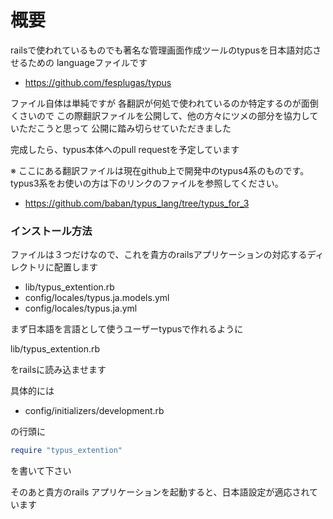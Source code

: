 # 概要

railsで使われているものでも著名な管理画面作成ツールのtypusを日本語対応させるための
languageファイルです

 * https://github.com/fesplugas/typus

ファイル自体は単純ですが
各翻訳が何処で使われているのか特定するのが面倒くさいので
この際翻訳ファイルを公開して、他の方々にツメの部分を協力していただこうと思って
公開に踏み切らせていただきました

完成したら、typus本体へのpull requestを予定しています


※ ここにある翻訳ファイルは現在github上で開発中のtypus4系のものです。
typus3系をお使いの方は下のリンクのファイルを参照してください。

 * https://github.com/baban/typus_lang/tree/typus_for_3

### インストール方法

ファイルは３つだけなので、これを貴方のrailsアプリケーションの対応するディレクトリに配置します

* lib/typus_extention.rb
* config/locales/typus.ja.models.yml
* config/locales/typus.ja.yml

まず日本語を言語として使うユーザーtypusで作れるように

lib/typus_extention.rb

をrailsに読み込ませます

具体的には

 * config/initializers/development.rb

の行頭に

```rb
require "typus_extention"
```

を書いて下さい

そのあと貴方のrails アプリケーションを起動すると、日本語設定が適応されています
